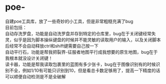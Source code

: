 # poe-
自建poe工具库，放了一些奇妙的小工具，但是非常粗糙充满了bug\
目前包括：\
    自动存洗罗盘，功能是自动洗罗盘并存到特定的仓库里，bug在于关闭键经常失灵，似乎是因为脚本操纵键盘的时候并不能灵敏的读取用户的输入，以及关闭脚本后经常不会自动释放ctrl和shift键需要自己按一下\
    自动平行石，功能是帮我把裂界-征服者地图平行成我想要的原生地图，bug在于我根本就没设计关闭键！\
    读卡器，功能是帮我读取包裹里的蓝图有多少张卡，bug在于图像识别有的时候识别不全，例如1/10有可能只识别到10，但是看总卡数足够用了，提高一下精度的话可以顺便自动检测是不是全破解

